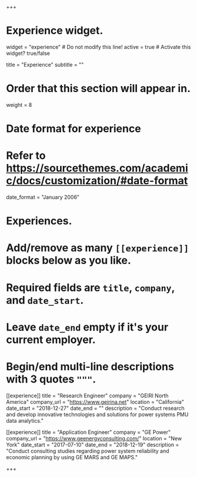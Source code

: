 +++
# Experience widget.
widget = "experience"  # Do not modify this line!
active = true  # Activate this widget? true/false

title = "Experience"
subtitle = ""

# Order that this section will appear in.
weight = 8

# Date format for experience
#   Refer to https://sourcethemes.com/academic/docs/customization/#date-format
date_format = "January 2006"

# Experiences.
#   Add/remove as many `[[experience]]` blocks below as you like.
#   Required fields are `title`, `company`, and `date_start`.
#   Leave `date_end` empty if it's your current employer.
#   Begin/end multi-line descriptions with 3 quotes `"""`.
[[experience]]
  title = "Research Engineer"
  company = "GEIRI North America"
  company_url = "https://www.geirina.net"
  location = "California"
  date_start = "2018-12-27"
  date_end = ""
  description = "Conduct research and develop innovative technologies and solutions for power systems PMU data analytics."  

[[experience]]
  title = "Application Engineer"
  company = "GE Power"
  company_url = "https://www.geenergyconsulting.com/"
  location = "New York"
  date_start = "2017-07-10"
  date_end = "2018-12-19"
  description = "Conduct consulting studies regarding power system reliability and economic planning by using GE MARS and GE MAPS."


+++
